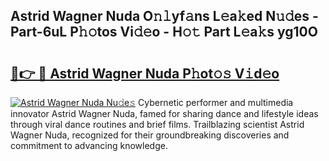 ## Astrid Wagner Nuda O𝚗𝚕yf𝚊ns L𝚎a𝚔ed N𝚞𝚍es - Part-6uL P𝚑𝚘tos Vi𝚍𝚎o - H𝚘𝚝 Part L𝚎a𝚔s yg10O

# <h2><a href="http://kf75o6s.oniu.top/?m=Astrid+Wagner+Nuda">🔗👉 🔴 Astrid Wagner Nuda P𝚑ot𝚘𝚜 V𝚒d𝚎o</a></h2>

[![Astrid Wagner Nuda Nu𝚍e𝚜](https://i.imgur.com/0qMVB7G.gif)](http://kf75o6s.oniu.top/?m=Astrid+Wagner+Nuda)
Cybernetic performer and multimedia innovator Astrid Wagner Nuda, famed for sharing dance and lifestyle ideas through viral dance routines and brief films. Trailblazing scientist Astrid Wagner Nuda, recognized for their groundbreaking discoveries and commitment to advancing knowledge.  
